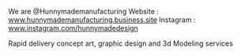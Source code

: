 We are @Hunnymademanufacturing
Website : www.hunnymademanufacturing.business.site
Instagram : www.instagram.com/hunnymadedesign

Rapid delivery concept art, graphic design and 3d Modeling services



<!---
Hunnymademanufacturing/Hunnymademanufacturing is a ✨ special ✨ repository because its `README.md` (this file) appears on your GitHub profile.
You can click the Preview link to take a look at your changes.
--->
